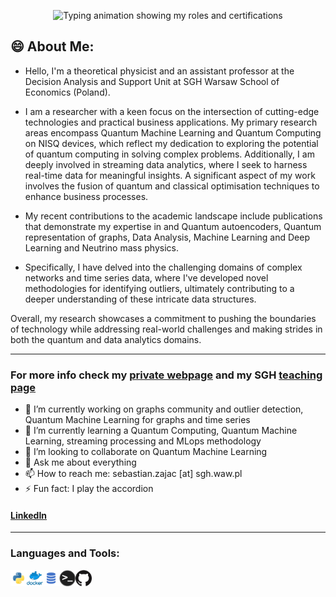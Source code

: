 <p align="center">
  <img src="https://readme-typing-svg.herokuapp.com/?lines=Quantum+Physicist;Quantum+Programmer;&center=true&width=1300&height=50" alt="Typing animation showing my roles and certifications"/>
</p>

## 😄 About Me:

- Hello, I'm a theoretical physicist and an assistant professor at the Decision Analysis and Support Unit at SGH Warsaw School of Economics (Poland).
- I am a researcher with a keen focus on the intersection of cutting-edge technologies and practical business applications.
My primary research areas encompass Quantum Machine Learning and Quantum Computing on NISQ devices, which reflect my dedication to exploring the potential of quantum computing in solving complex problems. 
Additionally, I am deeply involved in streaming data analytics, where I seek to harness real-time data for meaningful insights. 
A significant aspect of my work involves the fusion of quantum and classical optimisation techniques to enhance business processes.

- My recent contributions to the academic landscape include publications that demonstrate my expertise in and Quantum autoencoders, Quantum representation of graphs, Data Analysis, Machine Learning and Deep Learning and Neutrino mass physics. 
- Specifically, I have delved into the challenging domains of complex networks and time series data, where I've developed novel methodologies for identifying outliers, ultimately contributing to a deeper understanding of these intricate data structures.

Overall, my research showcases a commitment to pushing the boundaries of technology while addressing real-world challenges and making strides in both the quantum and data analytics domains.

---
### For more info check my [private webpage](https://sebastianzajac.pl) and my SGH [teaching page](https://sebkaz-teaching.github.io)


- 🔭 I’m currently working on graphs community and outlier detection, Quantum Machine Learning for graphs and time series
- 🌱 I’m currently learning a Quantum Computing, Quantum Machine Learning, streaming processing and MLops methodology
- 👯 I’m looking to collaborate on Quantum Machine Learning 
- 💬 Ask me about everything
- 📫 How to reach me: sebastian.zajac [at] sgh.waw.pl
- ⚡ Fun fact: I play the accordion 


#### [LinkedIn](https://www.linkedin.com/in/sebastian-zając-b4b834b3)
---
### Languages and Tools:

<img align="left" alt="Python" width="26px" src="https://raw.githubusercontent.com/github/explore/80688e429a7d4ef2fca1e82350fe8e3517d3494d/topics/python/python.png" />
<img align="left" alt="Docker" width="26px" src="https://raw.githubusercontent.com/github/explore/80688e429a7d4ef2fca1e82350fe8e3517d3494d/topics/docker/docker.png" />
<img align="left" alt="SQL" width="26px" 
src="https://raw.githubusercontent.com/github/explore/80688e429a7d4ef2fca1e82350fe8e3517d3494d/topics/sql/sql.png" />
<img align="left" alt="Terminal" width="26px" src="https://raw.githubusercontent.com/github/explore/80688e429a7d4ef2fca1e82350fe8e3517d3494d/topics/terminal/terminal.png" />
<img align="left" alt="GitHub" width="26px" src="https://raw.githubusercontent.com/github/explore/78df643247d429f6cc873026c0622819ad797942/topics/github/github.png" />

